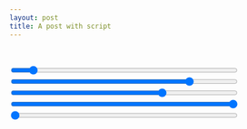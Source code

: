 ```yaml
---
layout: post
title: A post with script
---
```



<canvas id="gc" width="450" height="450"></canvas>
<br>
<style> .slider { width: 400px;} </style>
<input type="range" min="0" max="180" value="15" class="slider" id="angle">
<br>
<input type="range" min="30" max="130" value="110" class="slider" id="long">
<br>
<input type="range" min="40" max="80" value="67" class="slider" id="step">
<br>
<input type="range" min="1" max="14" value="67" class="slider" id="depth">
<br>
<input type="range" min="0" max="9" value="0" class="slider" id="board">

<script src="{{ base.url | prepend: site.url }}/assets/fractals.js"></script>
